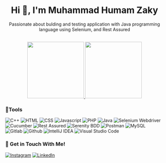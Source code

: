 <h1 align="center">Hi 👋, I'm Muhammad Humam Zaky </h1>

<p align="center">Passionate about bulding and testing application with Java programming language using Selenium, and Rest Assured</p>


<br/>
<div align="center">
<a href="https://github.com/muhamaz">
  <img height="180em" src="https://github-readme-stats-eight-theta.vercel.app/api?username=muhamaz&show_icons=true&theme=algolia&include_all_commits=true&count_private=true"/>
  <img height="180em" src="https://github-readme-stats-eight-theta.vercel.app/api/top-langs/?username=muhamaz&layout=compact&langs_count=8&theme=algolia"/>
</a>
</div> 

### 🔨Tools
![C++](https://img.shields.io/badge/C%2B%2B-181717?style=for-the-badge&logo=c%2B%2B&logoColor=white)
![HTML](https://img.shields.io/badge/-HTML-181717?style=for-the-badge&logo=html5)
![CSS](https://img.shields.io/badge/-CSS-181717?style=for-the-badge&logo=css3)
![Javascript](https://img.shields.io/badge/-javascript-181717?style=for-the-badge&logo=javascript)
![PHP](https://img.shields.io/badge/-PHP-181717?style=for-the-badge&logo=php)
![Java](https://img.shields.io/badge/-java-181717?style=for-the-badge&logo=java)
![Selenium Webdriver](https://img.shields.io/badge/-selenium-181717?style=for-the-badge&logo=selenium)
![Cucumber](https://img.shields.io/badge/-cucumber-181717?style=for-the-badge&logo=cucumber)
![Rest Assured](https://img.shields.io/badge/-RestAssured-181717?style=for-the-badge&logo=restassured)
![Serenity BDD](https://img.shields.io/badge/-serenitybdd-181717?style=for-the-badge&logo=serenitybdd)
![Postman](https://img.shields.io/badge/-postman-181717?style=for-the-badge&logo=postman)
![MySQL](https://img.shields.io/badge/-mysql-181717?style=for-the-badge&logo=mysql&logoColor=white)
![Gitlab](https://img.shields.io/badge/-gitlab-181717?style=for-the-badge&logo=gitlab)
![Github](https://img.shields.io/badge/GitHub-100000?style=for-the-badge&logo=github&logoColor=white)
![IntelliJ IDEA](https://img.shields.io/badge/IntelliJIDEA-000000.svg?style=for-the-badge&logo=intellij-idea)
![Visual Studio Code](https://img.shields.io/badge/Visual%20Studio%20Code-181717.svg?style=for-the-badge&logo=visual-studio-code)

### 💬 Get in Touch With Me!
<a href="https://www.instagram.com/" target="_blank"><img src="https://img.shields.io/badge/Instagram-%23E4405F.svg?&style=flat-square&logo=instagram&logoColor=white" alt="Instagram"></a>
<a href="https://www.linkedin.com/in/mh-zakkk/" target="_blank"><img src="https://img.shields.io/badge/LinkedIn-%230a66c2.svg?&style=flat-square&logo=linkedin&logoColor=white" alt="LinkedIn"></a>
<!--
**muhamaz/muhamaz** is a ✨ _special_ ✨ repository because its `README.md` (this file) appears on your GitHub profile.

Here are some ideas to get you started:

- 🔭 I’m currently working on ...
- 🌱 I’m currently learning ...
- 👯 I’m looking to collaborate on ...
- 🤔 I’m looking for help with ...
- 💬 Ask me about ...
- 📫 How to reach me: ...
- 😄 Pronouns: ...
- ⚡ Fun fact: ...
-->

